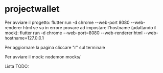 # projectwallet

Per avviare il progetto:
flutter run -d chrome --web-port 8080 --web-renderer html
se va in errore provare ad impostare l'hostname (adattando il mock):
flutter run -d chrome --web-port=8080 --web-renderer html --web-hostname=127.0.0.1

Per aggiornare la pagina cliccare "r" sul terminale

Per avviare il mock:
nodemon mocks/

Lista TODO:

